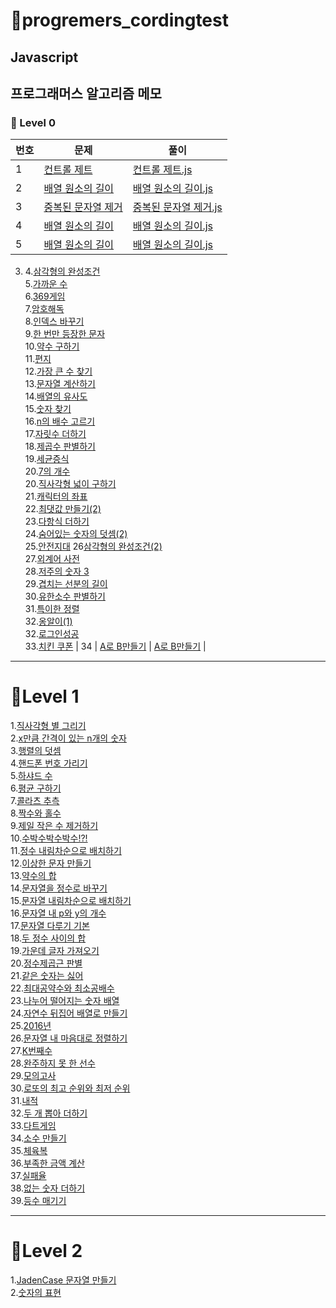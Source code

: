 # 🎈progremers_cordingtest

## Javascript

## 프로그래머스 알고리즘 메모

### 🌱 Level 0

| 번호 | 문제                                                                                   | 풀이                                                                                                                      |
| ---- | -------------------------------------------------------------------------------------- | ------------------------------------------------------------------------------------------------------------------------- |
| 1    | [컨트롤 제트](https://school.programmers.co.kr/learn/courses/30/lessons/120853)        | [컨트롤 제트.js](https://github.com/pomeranian91/progremers_cordingtest/blob/main/level0/controlZ.js)                     |
| 2    | [배열 원소의 길이](https://school.programmers.co.kr/learn/courses/30/lessons/120854)   | [배열 원소의 길이.js](https://github.com/pomeranian91/progremers_cordingtst/blob/main/level0/배열_원소의_길이.js)         |
| 3    | [중복된 문자열 제거](https://school.programmers.co.kr/learn/courses/30/lessons/120854) | [중복된 문자열 제거.js](https://github.com/pomeranian91/progremers_cordingtest/blob/main/level0/removeDuplicateString.js) |
| 4    | [배열 원소의 길이](https://school.programmers.co.kr/learn/courses/30/lessons/120854)   | [배열 원소의 길이.js](https://github.com/pomeranian91/progremers_cordingtst/blob/main/level0/배열_원소의_길이.js)         |
| 5    | [배열 원소의 길이](https://school.programmers.co.kr/learn/courses/30/lessons/120854)   | [배열 원소의 길이.js](https://github.com/pomeranian91/progremers_cordingtst/blob/main/level0/배열_원소의_길이.js)         |

3.  4.[삼각형의 완성조건](https://github.com/pomeranian91/progremers_cordingtest/blob/main/level0/triangleCondition1.js)  
    5.[가까운 수](https://github.com/pomeranian91/progremers_cordingtest/blob/main/level0/nearNum.js)  
    6.[369게임](https://github.com/pomeranian91/progremers_cordingtest/blob/main/level0/game369.js)  
    7.[암호해독](https://github.com/pomeranian91/progremers_cordingtest/blob/main/level0/passwordCrack.js)  
    8.[인덱스 바꾸기](https://github.com/pomeranian91/progremers_cordingtest/blob/main/level0/replaceIndex.js)  
    9.[한 번만 등장한 문자](https://github.com/pomeranian91/progremers_cordingtest/blob/main/level0/indexOfSearch.js)  
    10.[약수 구하기](https://github.com/pomeranian91/progremers_cordingtest/blob/main/level0/factors.js)  
    11.[편지](https://github.com/pomeranian91/progremers_cordingtest/blob/main/level0/letter.js)  
    12.[가장 큰 수 찾기](https://github.com/pomeranian91/progremers_cordingtest/blob/main/level0/maxIndex.js)  
    13.[문자열 계산하기](https://github.com/pomeranian91/progremers_cordingtest/blob/main/level0/문자열_계산하기.js)  
    14.[배열의 유사도](https://github.com/pomeranian91/progremers_cordingtest/blob/main/level0/배열의_유사도.js)  
    15.[숫자 찾기](https://github.com/pomeranian91/progremers_cordingtest/blob/main/level0/숫자_찾기.js)  
    16.[n의 배수 고르기](https://github.com/pomeranian91/progremers_cordingtest/blob/main/level0/n의_배수_고르기.js)  
    17.[자릿수 더하기](https://github.com/pomeranian91/progremers_cordingtest/blob/main/level0/자릿수_더하기.js)  
    18.[제곱수 판별하기](https://github.com/pomeranian91/progremers_cordingtest/blob/main/level0/제곱수_판별하기.js)  
    19.[세균증식](https://github.com/pomeranian91/progremers_cordingtest/blob/main/level0/세균_증식.js)  
    20.[7의 개수](https://github.com/pomeranian91/progremers_cordingtest/blob/main/level0/7의_개수.js)  
    20.[직사각형 넓이 구하기](https://github.com/pomeranian91/progremers_cordingtest/blob/main/level0/직사각형_넓이_구하기.js)  
    21.[캐릭터의 좌표](https://github.com/pomeranian91/progremers_cordingtest/blob/main/level0/캐릭터의_좌표.js)  
    22.[최댓값 만들기(2)](<https://github.com/pomeranian91/progremers_cordingtest/blob/main/level0/최댓값_만들기(2).js>)  
    23.[다항식 더하기](https://github.com/pomeranian91/progremers_cordingtest/blob/main/level0/다항식_더하기.js)  
    24.[숨어있는 숫자의 덧셈(2)](<https://github.com/pomeranian91/progremers_cordingtest/blob/main/level0/숨어있는_숫자의_덧셈_(2).js>)  
    25.[안전지대](https://github.com/pomeranian91/progremers_cordingtest/blob/main/level0/안전지대.js)
    26[삼각형의 완성조건(2)](<https://github.com/pomeranian91/progremers_cordingtest/blob/main/level0/삼각형의_완성조건(2).js>)  
    27.[외계어 사전](https://github.com/pomeranian91/progremers_cordingtest/blob/main/level0/외계어_사전.js)  
    28.[저주의 숫자 3](https://github.com/pomeranian91/progremers_cordingtest/blob/main/level0/저주의_숫자_3.js)  
    29.[겹치는 선분의 길이](https://github.com/pomeranian91/progremers_cordingtest/blob/main/level0/겹치는_선분의_길이.js)  
    30.[유한소수 판별하기](https://github.com/pomeranian91/progremers_cordingtest/blob/main/level0/유한소수_판별하기.js)  
    31.[특이한 정렬](https://github.com/pomeranian91/progremers_cordingtest/blob/main/level0/특이한_정렬.js)  
    32.[옹알이(1)](<https://github.com/pomeranian91/progremers_cordingtest/blob/main/level0/옹알이(1).js>)  
    32.[로그인성공](https://github.com/pomeranian91/progremers_cordingtest/blob/main/level0/로그인성공.js)  
    33.[치킨 쿠폰](https://github.com/pomeranian91/progremers_cordingtest/blob/main/level0/치킨_쿠폰.js)
    | 34 | [A로 B만들기](https://school.programmers.co.kr/learn/courses/30/lessons/120886) | [A로 B만들기](https://github.com/pomeranian91/progremers_cordingtst/blob/main/level0/A로_B만들기.js) |

---

# 📕Level 1

1.[직사각형 별 그리기](https://github.com/pomeranian91/progremers_cordingtest/blob/main/level1/writestars.js)  
2.[x만큼 간격이 있는 n개의 숫자](https://github.com/pomeranian91/progremers_cordingtest/blob/main/level1/addArray.js)  
3.[행렬의 덧셈](https://github.com/pomeranian91/progremers_cordingtest/blob/main/level1/plusRowcols.js)  
4.[핸드폰 번호 가리기](https://github.com/pomeranian91/progremers_cordingtest/blob/main/level1/blindPhoneNumber.js)  
5.[하샤드 수](https://github.com/pomeranian91/progremers_cordingtest/blob/main/level1/hashyad.js)  
6.[평균 구하기](https://github.com/pomeranian91/progremers_cordingtest/blob/main/level1/average.js)  
7.[콜라츠 추측](https://github.com/pomeranian91/progremers_cordingtest/blob/level1/collatz.js)  
8.[짝수와 홀수](https://github.com/pomeranian91/progremers_cordingtest/blob/main/level1/evenOdd.js)  
9.[제일 작은 수 제거하기](https://github.com/pomeranian91/progremers_cordingtest/blob/main/level1/evenOdd.js)  
10.[수박수박수박수!?!](https://github.com/pomeranian91/progremers_cordingtest/blob/main/level1/waterMelon.js)  
11.[정수 내림차순으로 배치하기](https://github.com/pomeranian91/progremers_cordingtest/blob/main/level1/numberArray.js)  
12.[이상한 문자 만들기](https://github.com/pomeranian91/progremers_cordingtest/blob/main/level1/weirdWord.js)  
13.[약수의 합](https://github.com/pomeranian91/progremers_cordingtest/blob/main/level1/measureSum.js)  
14.[문자열을 정수로 바꾸기](https://github.com/pomeranian91/progremers_cordingtest/blob/main/level1/numberChange.js)  
15.[문자열 내림차순으로 배치하기](https://github.com/pomeranian91/progremers_cordingtest/blob/main/level1/sortReverse.js)  
16.[문자열 내 p와 y의 개수](https://github.com/pomeranian91/progremers_cordingtest/blob/main/level1/countPnY.js)  
17.[문자열 다루기 기본](https://github.com/pomeranian91/progremers_cordingtest/blob/main/level1/strCare.js)  
18.[두 정수 사이의 합](https://github.com/pomeranian91/progremers_cordingtest/blob/main/level1/sumNumberBetween.js)  
19.[가운데 글자 가져오기](https://github.com/pomeranian91/progremers_cordingtest/blob/main/level1/betweenStr.js)  
20.[정수제곱근 판별](https://github.com/pomeranian91/progremers_cordingtest/blob/main/level1/intSqrt.js)  
21.[같은 숫자는 싫어](https://github.com/pomeranian91/progremers_cordingtest/blob/main/level1/dontLikeSameNum.js)  
22.[최대공약수와 최소공배수](https://github.com/pomeranian91/progremers_cordingtest/blob/main/level1/GDCLCM.js)  
23.[나누어 떨어지는 숫자 배열](https://github.com/pomeranian91/progremers_cordingtest/blob/main/level1/divisor.js)  
24.[자연수 뒤집어 배열로 만들기](https://github.com/pomeranian91/progremers_cordingtest/blob/main/level1/resverInt.js)  
25.[2016년](https://github.com/pomeranian91/progremers_cordingtest/blob/main/level1/2016.js)  
26.[문자열 내 마음대로 정렬하기](https://github.com/pomeranian91/progremers_cordingtest/blob/main/level1/strangeStrings.js)  
27.[K번째수](https://github.com/pomeranian91/progremers_cordingtest/blob/main/level1/KNumber.js)  
28.[완주하지 못 한 선수](https://github.com/pomeranian91/progremers_cordingtest/blob/main/level1/completionMaraton.js)  
29.[모의고사](https://github.com/pomeranian91/progremers_cordingtest/blob/main/level1/completionMaraton.js.js)  
30.[로또의 최고 순위와 최저 순위](https://github.com/pomeranian91/progremers_cordingtest/blob/main/level1/lottoMaxMin.js)  
31.[내적](https://github.com/pomeranian91/progremers_cordingtest/blob/main/level1/dotProduct.js)  
32.[두 개 뽑아 더하기](https://github.com/pomeranian91/progremers_cordingtest/blob/main/level1/selectTwo.js)  
33.[다트게임](https://github.com/pomeranian91/progremers_cordingtest/blob/main/level1/dartGame.js)  
34.[소수 만들기](https://github.com/pomeranian91/progremers_cordingtest/blob/main/level1/MakeZeroNum.js)  
35.[체육복](https://github.com/pomeranian91/progremers_cordingtest/blob/main/level1/weightCloth.js)  
36.[부족한 금액 계산](https://github.com/pomeranian91/progremers_cordingtest/blob/main/level1/failCash.js)  
37.[실패율](https://github.com/pomeranian91/progremers_cordingtest/blob/main/level1/failCash.js)  
38.[없는 숫자 더하기](https://github.com/pomeranian91/progremers_cordingtest/blob/main/level1/없는_숫자_더하기.js)  
39.[등수 매기기](https://github.com/pomeranian91/progremers_cordingtest/blob/main/level1/등수_매기기.js)

---

# 📕Level 2

1.[JadenCase 문자열 만들기](https://github.com/pomeranian91/progremers_cordingtest/blob/main/level2/JadenCase_문자열_만들기.js)  
2.[숫자의 표현](https://github.com/pomeranian91/progremers_cordingtest/blob/main/level2/숫자의_표현.js)
